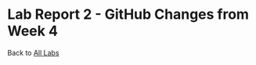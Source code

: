 # Lab Report 2 - GitHub Changes from Week 4
Back to [All Labs](https://njmorales.github.io/cse15l-lab-reports/)
